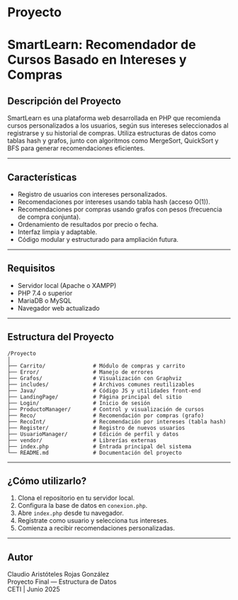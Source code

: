 # Proyecto


# SmartLearn: Recomendador de Cursos Basado en Intereses y Compras

## Descripción del Proyecto

SmartLearn es una plataforma web desarrollada en PHP que recomienda cursos personalizados a los usuarios, según sus intereses seleccionados al registrarse y su historial de compras. Utiliza estructuras de datos como tablas hash y grafos, junto con algoritmos como MergeSort, QuickSort y BFS para generar recomendaciones eficientes.

---

## Características

- Registro de usuarios con intereses personalizados.
- Recomendaciones por intereses usando tabla hash (acceso O(1)).
- Recomendaciones por compras usando grafos con pesos (frecuencia de compra conjunta).
- Ordenamiento de resultados por precio o fecha.
- Interfaz limpia y adaptable.
- Código modular y estructurado para ampliación futura.

---

## Requisitos

- Servidor local (Apache o XAMPP)
- PHP 7.4 o superior
- MariaDB o MySQL
- Navegador web actualizado

---

## Estructura del Proyecto

```
/Proyecto
│
├── Carrito/               # Módulo de compras y carrito
├── Error/                 # Manejo de errores
├── Grafos/                # Visualización con Graphviz
├── includes/              # Archivos comunes reutilizables
├── Java/                  # Código JS y utilidades front-end
├── LandingPage/           # Página principal del sitio
├── Login/                 # Inicio de sesión
├── ProductoManager/       # Control y visualización de cursos
├── Reco/                  # Recomendación por compras (grafo)
├── RecoInt/               # Recomendación por intereses (tabla hash)
├── Register/              # Registro de nuevos usuarios
├── UsuarioManager/        # Edición de perfil y datos
├── vendor/                # Librerías externas
├── index.php              # Entrada principal del sistema
└── README.md              # Documentación del proyecto
```

---

## ¿Cómo utilizarlo?

1. Clona el repositorio en tu servidor local.
2. Configura la base de datos en `conexion.php`.
3. Abre `index.php` desde tu navegador.
4. Regístrate como usuario y selecciona tus intereses.
5. Comienza a recibir recomendaciones personalizadas.

---

## Autor

Claudio Aristóteles Rojas González  
Proyecto Final — Estructura de Datos  
CETI | Junio 2025